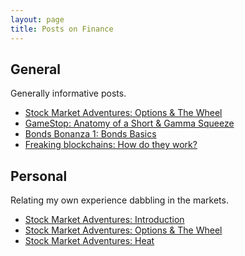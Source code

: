 ```yaml
---
layout: page
title: Posts on Finance
---
```


## General

Generally informative posts.

- [Stock Market Adventures: Options & The Wheel](/options)
- [GameStop: Anatomy of a Short & Gamma Squeeze](/gamestop)
- [Bonds Bonanza 1: Bonds Basics](/bonds)
- [Freaking blockchains: How do they work?](/blockchain-how)

## Personal

Relating my own experience dabbling in the markets.

- [Stock Market Adventures: Introduction](/stock-market-intro)
- [Stock Market Adventures: Options & The Wheel](/options)
- [Stock Market Adventures: Heat](/heat)
